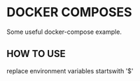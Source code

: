 # DOCKER COMPOSES

Some useful docker-compose example.

## HOW TO USE

replace environment variables startswith \'$\'
